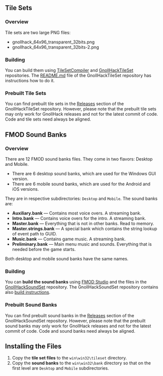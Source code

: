 ## Tile Sets

### Overview

Tile sets are two large PNG files:
- gnollhack_64x96_transparent_32bits.png
- gnollhack_64x96_transparent_32bits-2.png

### Building

You can build them using [TileSetCompiler](https://github.com/hyvanmielenpelit/TileSetCompiler) and [GnollHackTileSet](https://github.com/hyvanmielenpelit/GnollHackTileSet) repositories. The [README.md](https://github.com/hyvanmielenpelit/GnollHackTileSet#readme) file of the GnollHackTileSet repository has instructions how to do it.

### Prebuilt Tile Sets

You can find prebuilt tile sets in the [Releases](https://github.com/hyvanmielenpelit/GnollHackTileSet/releases) section of the GnollHackTileSet repository. However, please note that the prebuilt tile sets may only work for GnollHack releases and not for the latest commit of code. Code and tile sets need always be aligned.

## FMOD Sound Banks

### Overview 

There are 12 FMOD sound banks files. They come in two flavors: Desktop and Mobile.

- There are 6 desktop sound banks, which are used for the Windows GUI version.
- There are 6 mobile sound banks, which are used for the Android and iOS versions.

They are in respective subdirectories: `Desktop` and `Mobile`. The sound banks are:

- **Auxiliary.bank** — Contains most voice overs. A streaming bank.
- **Intro.bank** — Contains voice overs for the intro. A streaming bank.
- **Master.bank** — Everything that is not in other banks. Read to memory.
- **Master.strings.bank** — A special bank which contains the string lookup of event path to GUID.
- **Music.bank** — Contains game music. A streaming bank.
- **Preliminary.bank** — Main menu music and sounds. Everything that is needed before the game starts.

Both desktop and mobile sound banks have the same names.

### Building

You can **build the sound banks** using [FMOD Studio](https://www.fmod.com/) and the files in the [GnollHackSoundSet](https://github.com/hyvanmielenpelit/GnollHackSoundSet) repository. The GnollHackSoundSet repository contains also [build instructions](https://github.com/hyvanmielenpelit/GnollHackSoundSet#readme).

### Prebuilt Sound Banks

You can find prebuilt sound banks in the [Releases](https://github.com/hyvanmielenpelit/GnollHackSoundSet/releases) section of the GnollHackSoundSet repository. However, please note that the prebuilt sound banks may only work for GnollHack releases and not for the latest commit of code. Code and sound banks need always be aligned.

## Installing the Files

1. Copy the **tile set files** to the `win\win32\tileset` directory.
2. Copy the **sound banks** to the `win\win32\bank` directory so that on the first level are `Desktop` and `Mobile` subdirectories.

